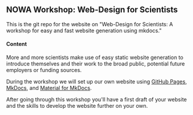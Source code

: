 ## NOWA Workshop: Web-Design for Scientists

This is the git repo for the website on "Web-Design for Scientists: A workshop for easy and fast website generation using mkdocs."

#### Content 

More and more scientists make use of easy static website generation to introduce themselves and their work to the broad public, potential future employers or funding sources.

During the workshop we will set up our own website using [GitHub Pages], [MkDocs], and [Material for MkDocs].

After going through this workshop you'll have a first draft of your website and the skills to develop the website further on your own.


[GitHub Pages]: https://pages.github.com/
[MkDocs]: https://www.mkdocs.org/
[Material for MkDocs]: https://squidfunk.github.io/mkdocs-material/